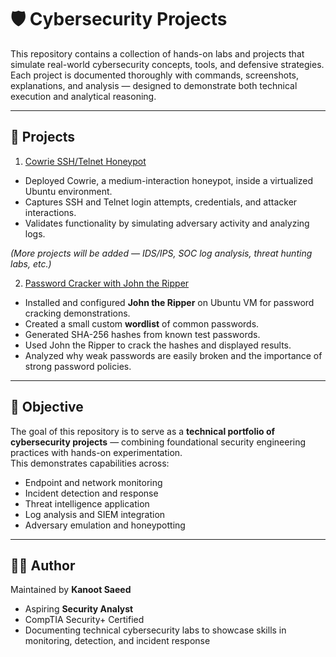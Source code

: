 # 🛡️ Cybersecurity Projects

This repository contains a collection of hands-on labs and projects that simulate real-world cybersecurity concepts, tools, and defensive strategies.  
Each project is documented thoroughly with commands, screenshots, explanations, and analysis — designed to demonstrate both technical execution and analytical reasoning.  

---

## 📑 Projects

1. [Cowrie SSH/Telnet Honeypot](honeypot-cowrie/README.md)  
- Deployed Cowrie, a medium-interaction honeypot, inside a virtualized Ubuntu environment.  
- Captures SSH and Telnet login attempts, credentials, and attacker interactions.  
- Validates functionality by simulating adversary activity and analyzing logs.  

*(More projects will be added — IDS/IPS, SOC log analysis, threat hunting labs, etc.)*  

2. [Password Cracker with John the Ripper](./password-cracker/README.md)

- Installed and configured **John the Ripper** on Ubuntu VM for password cracking demonstrations.
- Created a small custom **wordlist** of common passwords.
- Generated SHA-256 hashes from known test passwords.
- Used John the Ripper to crack the hashes and displayed results.
- Analyzed why weak passwords are easily broken and the importance of strong password policies.



---

## 🎯 Objective  

The goal of this repository is to serve as a **technical portfolio of cybersecurity projects** — combining foundational security engineering practices with hands-on experimentation.  
This demonstrates capabilities across:  

- Endpoint and network monitoring  
- Incident detection and response  
- Threat intelligence application  
- Log analysis and SIEM integration  
- Adversary emulation and honeypotting  

---

## 🧑‍💻 Author  

Maintained by **Kanoot Saeed**  
- Aspiring **Security Analyst**  
- CompTIA Security+ Certified  
- Documenting technical cybersecurity labs to showcase skills in monitoring, detection, and incident response  

